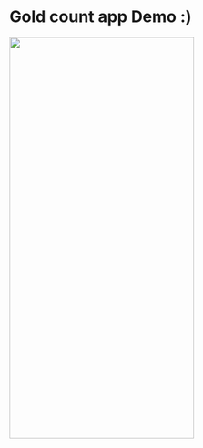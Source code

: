 # Gold count app Demo :)

<img src ="https://user-images.githubusercontent.com/55987416/188896529-0b263d5e-5c79-4f10-b4dd-10f49b73644d.gif" width = 324 height = 702/> 

